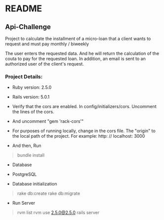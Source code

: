 # README

## Api-Challenge

Project to calculate the installment of a micro-loan that a client wants to request and must pay monthly / biweekly

The user enters the requested data. And he will return the calculation of the couta to pay for the requested loan. 
In addition, an email is sent to an authorized user of the client's request.

### Project Details:

* Ruby version: 2.5.0
* Rails version: 5.0.1

* Verify that the cors are enabled. In config/initializers/cors. Uncomment the lines of the cors.
* And uncomment  "gem 'rack-cors'"
* For purposes of running locally, change in the cors file. The "origin" to the local path of the project. 
  For example: http: // localhost: 3000

* And then, Run
> bundle install

* Database
- PostgreSQL

* Database initialization
> rake db:create rake db:migrate

* Run Server
> rvm list
> rvm use 2.5.0@2.5.0
> rails server
